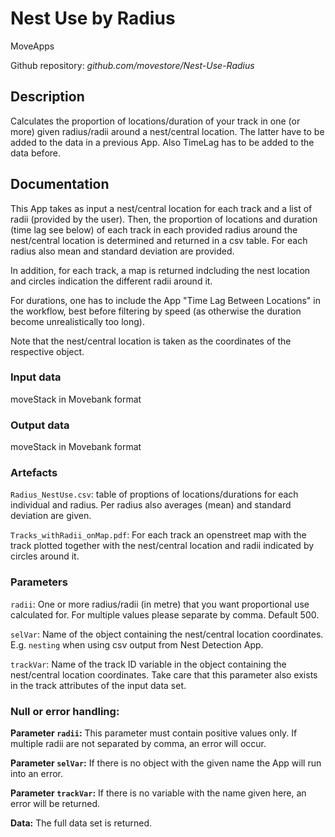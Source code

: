 # Nest Use by Radius
MoveApps

Github repository: *github.com/movestore/Nest-Use-Radius*

## Description
Calculates the proportion of locations/duration of your track in one (or more) given radius/radii around a nest/central location. The latter have to be added to the data in a previous App. Also TimeLag has to be added to the data before.

## Documentation
This App takes as input a nest/central location for each track and a list of radii (provided by the user). Then, the proportion of locations and duration (time lag see below) of each track in each provided radius around the nest/central location is determined and returned in a csv table. For each radius also mean and standard deviation are provided.

In addition, for each track, a map is returned indcluding the nest location and circles indication the different radii around it.

For durations, one has to include the App "Time Lag Between Locations" in the workflow, best before filtering by speed (as otherwise the duration become unrealistically too long).

Note that the nest/central location is taken as the coordinates of the respective object.

### Input data
moveStack in Movebank format

### Output data
moveStack in Movebank format

### Artefacts
`Radius_NestUse.csv`: table of proptions of locations/durations for each individual and radius. Per radius also averages (mean) and standard deviation are given.

`Tracks_withRadii_onMap.pdf`: For each track an openstreet map with the track plotted together with the nest/central location and radii indicated by circles around it.

### Parameters 
`radii`: One or more radius/radii (in metre) that you want proportional use calculated for. For multiple values please separate by comma. Default 500.

`selVar`: Name of the object containing the nest/central location coordinates. E.g. `nesting` when using csv output from Nest Detection App.

`trackVar`: Name of the track ID variable in the object containing the nest/central location coordinates. Take care that this parameter also exists in the track attributes of the input data set.

### Null or error handling:
**Parameter `radii`:** This parameter must contain positive values only. If multiple radii are not separated by comma, an error will occur.

**Parameter `selVar`:** If there is no object with the given name the App will run into an error.

**Parameter `trackVar`:** If there is no variable with the name given here, an error will be returned.

**Data:** The full data set is returned.
